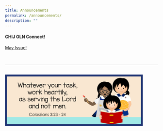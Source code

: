 ```yaml
---
title: Announcements
permalink: /announcements/
description: ""
---
```


#### CHIJ OLN Connect! 
<a href="/files/2023Connect/oln_connect_p005 (2).pdf" rel="noopener">May Issue!</a>
<br><br><br>
<hr><br>
<img src="/images/Banner and Logo/WEBSITE BANNER 202301.jpg" style="width:90%; height:90%;" alt="School Theme 2023" class="center">